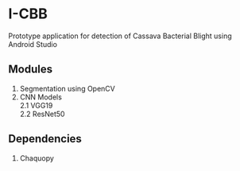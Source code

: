 # I-CBB

Prototype application for detection of Cassava Bacterial Blight using Android Studio

## Modules
1. Segmentation using OpenCV
2. CNN Models <br/>
   2.1 VGG19 <br/>
   2.2 ResNet50

## Dependencies
1. Chaquopy


